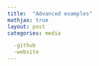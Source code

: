 ```yaml
---
title:  "Advanced examples"
mathjax: true
layout: post
categories: media

  -github 
  -website 
---
```

